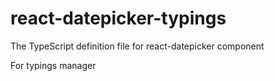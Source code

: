 # react-datepicker-typings
The TypeScript definition file for react-datepicker component

For typings manager

